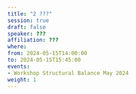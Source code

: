 ```yaml
---
title: "2 ???"
session: true
draft: false
speaker: ???
affiliation: ??? 
where:
from: 2024-05-15T14:00:00
to: 2024-05-15T15:45:00
events:
- Workshop Structural Balance May 2024
weight: 1
---
```

